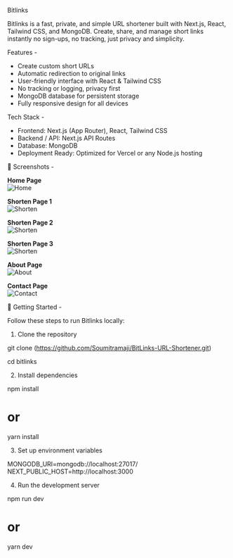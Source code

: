 Bitlinks

Bitlinks is a fast, private, and simple URL shortener built with Next.js, React, Tailwind CSS, and MongoDB. Create, share, and manage short links instantly no sign-ups, no tracking, just privacy and simplicity.  


Features -

- Create custom short URLs
- Automatic redirection to original links
- User-friendly interface with React & Tailwind CSS
- No tracking or logging, privacy first
- MongoDB database for persistent storage
- Fully responsive design for all devices


Tech Stack -

- Frontend: Next.js (App Router), React, Tailwind CSS  
- Backend / API: Next.js API Routes  
- Database: MongoDB  
- Deployment Ready: Optimized for Vercel or any Node.js hosting


📸 Screenshots -

**Home Page**  
![Home](Screenshots/home.png)

**Shorten Page 1**  
![Shorten](Screenshots/shorten1.png)

**Shorten Page 2**  
![Shorten](Screenshots/shorten2.png)

**Shorten Page 3**  
![Shorten](Screenshots/shorten3.png)

**About Page**  
![About](Screenshots/about.png)

**Contact Page**  
![Contact](Screenshots/contact.png)


🚀 Getting Started -

Follow these steps to run Bitlinks locally:

1. Clone the repository

git clone (https://github.com/Soumitramaji/BitLinks-URL-Shortener.git)

cd bitlinks

2. Install dependencies

npm install
# or
yarn install

3. Set up environment variables

MONGODB_URI=mongodb://localhost:27017/
NEXT_PUBLIC_HOST=http://localhost:3000

4. Run the development server

npm run dev
# or
yarn dev
